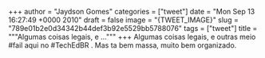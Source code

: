 
+++
author = "Jaydson Gomes"
categories = ["tweet"]
date = "Mon Sep 13 16:27:49 +0000 2010"
draft = false
image = "{TWEET_IMAGE}"
slug = "789e01b2e0d34342b44def3b92e5529bb5788076"
tags = ["tweet"]
title = """Algumas coisas legais, e ..."""
+++
Algumas coisas legais, e outras meio #fail aqui no #TechEdBR . Mas ta bem massa, muito bem organizado.
